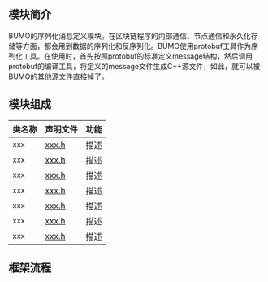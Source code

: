 ## 模块简介
BUMO的序列化消息定义模块。在区块链程序的内部通信、节点通信和永久化存储等方面，都会用到数据的序列化和反序列化。BUMO使用protobuf工具作为序列化工具。在使用时，首先按照protobuf的标准定义message结构，然后调用protobuf的编译工具，将定义的message文件生成C++源文件，如此，就可以被BUMO的其他源文件直接掉了。


## 模块组成
类名称 | 声明文件 | 功能
|:--- | --- | ---
|`xxx`              | [xxx.h](./xxx.h)                           | 描述
|`xxx`              | [xxx.h](./xxx.h)                           | 描述
|`xxx`              | [xxx.h](./xxx.h)                           | 描述
|`xxx`              | [xxx.h](./xxx.h)                           | 描述
|`xxx`              | [xxx.h](./xxx.h)                           | 描述
|`xxx`              | [xxx.h](./xxx.h)                           | 描述
|`xxx`              | [xxx.h](./xxx.h)                           | 描述


## 框架流程


